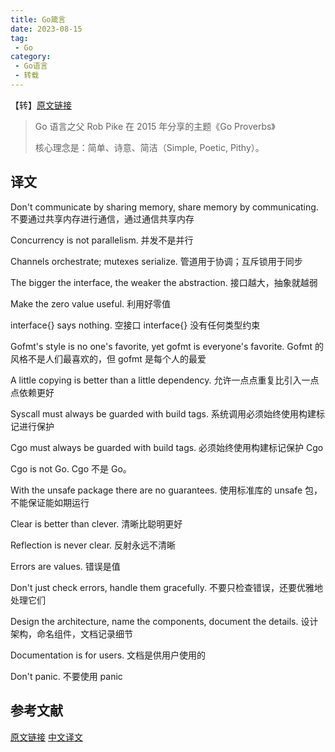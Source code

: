 ```yaml
---
title: Go箴言
date: 2023-08-15
tag:
 - Go
category:
 - Go语言
 - 转载
---
```


【转】[原文链接](http://go-proverbs.github.io/)

> Go 语言之父 Rob Pike 在 2015 年分享的主题《Go Proverbs》
>
> 核心理念是：简单、诗意、简洁（Simple, Poetic, Pithy）。

## 译文

Don't communicate by sharing memory, share memory by communicating.
不要通过共享内存进行通信，通过通信共享内存

Concurrency is not parallelism.
并发不是并行

Channels orchestrate; mutexes serialize.
管道用于协调；互斥锁用于同步

The bigger the interface, the weaker the abstraction.
接口越大，抽象就越弱

Make the zero value useful.
利用好零值

interface{} says nothing.
空接口 interface{} 没有任何类型约束

Gofmt's style is no one's favorite, yet gofmt is everyone's favorite.
Gofmt 的风格不是人们最喜欢的，但 gofmt 是每个人的最爱

A little copying is better than a little dependency.
允许一点点重复比引入一点点依赖更好

Syscall must always be guarded with build tags.
系统调用必须始终使用构建标记进行保护

Cgo must always be guarded with build tags.
必须始终使用构建标记保护 Cgo

Cgo is not Go.
Cgo 不是 Go。

With the unsafe package there are no guarantees.
使用标准库的 unsafe 包，不能保证能如期运行

Clear is better than clever.
清晰比聪明更好

Reflection is never clear.
反射永远不清晰

Errors are values.
错误是值

Don't just check errors, handle them gracefully.
不要只检查错误，还要优雅地处理它们

Design the architecture, name the components, document the details.
设计架构，命名组件，文档记录细节

Documentation is for users.
文档是供用户使用的

Don't panic.
不要使用 panic

## 参考文献

[原文链接](http://go-proverbs.github.io/)
[中文译文](https://zhuanlan.zhihu.com/p/514680942)
